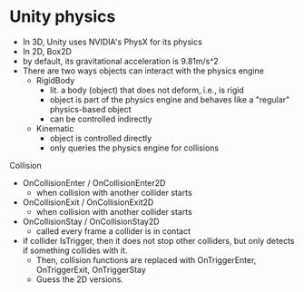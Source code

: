 # Unity physics

- In 3D, Unity uses NVIDIA's PhysX for its physics
- In 2D, Box2D
- by default, its gravitational acceleration is 9.81m/s^2
- There are two ways objects can interact with the physics engine
  - RigidBody
    - lit. a body (object) that does not deform, i.e., is rigid
    - object is part of the physics engine and behaves like a "regular" physics-based object
    - can be controlled indirectly 
  - Kinematic
    - object is controlled directly
    - only queries the physics engine for collisions

Collision

- OnCollisionEnter / OnCollisionEnter2D
  - when collision with another collider starts
- OnCollisionExit / OnCollisionExit2D
  - when collision with another collider starts
- OnCollisionStay / OnCollisionStay2D
  - called every frame a collider is in contact
- if collider IsTrigger, then it does not stop other colliders, but only detects if something collides with it.
  - Then, collision functions are replaced with OnTriggerEnter, OnTriggerExit, OnTriggerStay
  - Guess the 2D versions.